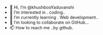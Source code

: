 - 👋 Hi, I’m @khushbooYaduvanshi
- 👀 I’m interested in . coding..
- 🌱 I’m currently learning . Web development..
- 💞️ I’m looking to collaborate on GitHub...
- 📫 How to reach me ..by github.

<!---
khushbooYaduvanshi/khushbooYaduvanshi is a ✨ special ✨ repository because its `README.md` (this file) appears on your GitHub profile.
You can click the Preview link to take a look at your changes.
--->
